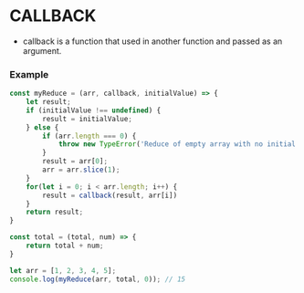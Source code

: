 # CALLBACK

- callback is a function that used in another function and passed as an argument.

### Example

```js
const myReduce = (arr, callback, initialValue) => {
    let result;
    if (initialValue !== undefined) {
        result = initialValue;
    } else {
        if (arr.length === 0) {
            throw new TypeError('Reduce of empty array with no initial value');
        }
        result = arr[0];
        arr = arr.slice(1);
    }
    for(let i = 0; i < arr.length; i++) {
        result = callback(result, arr[i])
    }
    return result;
}

const total = (total, num) => {
    return total + num;
}

let arr = [1, 2, 3, 4, 5];
console.log(myReduce(arr, total, 0)); // 15
```